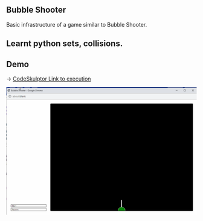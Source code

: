 ## Bubble Shooter 
Basic infrastructure of a game similar to Bubble Shooter.

## Learnt python sets, collisions.

## Demo
[]()-> [CodeSkulptor Link to execution](https://py2.codeskulptor.org/#user50_DB61xhtnpe_1.py)

![](./demo.gif) 
